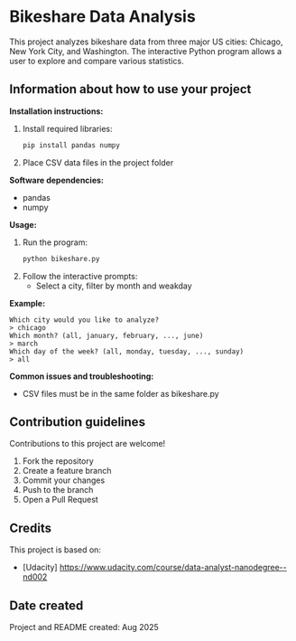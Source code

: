 # Bikeshare Data Analysis

This project analyzes bikeshare data from three major US cities: Chicago, New York City, and Washington. 
The interactive Python program allows a user to explore and compare various statistics.

## Information about how to use your project

**Installation instructions:**
1. Install required libraries:
   ```bash
   pip install pandas numpy
   ```
2. Place CSV data files in the project folder

**Software dependencies:**
- pandas
- numpy

**Usage:**
1. Run the program:
   ```bash
   python bikeshare.py
   ```
2. Follow the interactive prompts:
   - Select a city, filter by month and weakday

**Example:**
```
Which city would you like to analyze?
> chicago
Which month? (all, january, february, ..., june)
> march
Which day of the week? (all, monday, tuesday, ..., sunday)  
> all
```

**Common issues and troubleshooting:**
- CSV files must be in the same folder as bikeshare.py

## Contribution guidelines

Contributions to this project are welcome!

1. Fork the repository
2. Create a feature branch
3. Commit your changes
4. Push to the branch
5. Open a Pull Request

## Credits

This project is based on:
- [Udacity] https://www.udacity.com/course/data-analyst-nanodegree--nd002

## Date created

Project and README created: Aug 2025